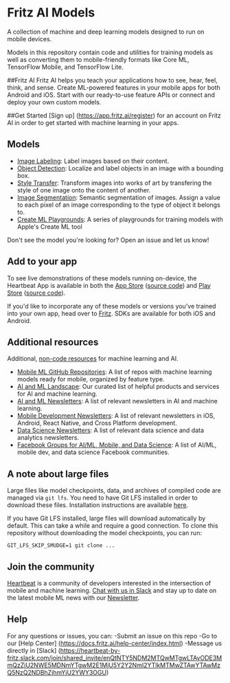 # Fritz AI Models
A collection of machine and deep learning models designed to run on mobile devices.

Models in this repository contain code and utilities for training models as well as converting them to mobile-friendly formats like Core ML, TensorFlow Mobile, and TensorFlow Lite.

##Fritz AI
Fritz AI helps you teach your applications how to see, hear, feel, think, and sense. Create ML-powered features in your mobile apps for both Android and iOS. Start with our ready-to-use feature APIs or connect and deploy your own custom models.

##Get Started 
[Sign up] (https://app.fritz.ai/register) for an account on Fritz AI in order to get started with machine learning in your apps.

## Models

* [Image Labeling](image_labeling/): Label images based on their content.
* [Object Detection](object_detection/): Localize and label objects in an image with a bounding box.
* [Style Transfer](style_transfer/): Transform images into works of art by transfering the style of one image onto the content of another.
* [Image Segmentation](image_segmentation/): Semantic segmentation of images. Assign a value to each pixel of an image corresponding to the type of object it belongs to.
* [Create ML Playgrounds](create_ml_playgrounds/): A series of playgrounds for training models with Apple's Create ML tool

Don't see the model you're looking for? Open an issue and let us know!

## Add to your app
To see live demonstrations of these models running on-device, the Heartbeat App is available in both the [App Store](https://itunes.apple.com/us/app/heartbeat-by-fritz/id1325206416?mt=8) ([source code](https://github.com/fritzlabs/heartbeat-ios)) and [Play Store](https://play.google.com/store/apps/details?id=ai.fritz.heartbeat) ([source code](https://github.com/fritzlabs/heartbeat-android)).

If you'd like to incorporate any of these models or versions you've trained into your own app, head over to [Fritz](https://fritz.ai/?utm_source=github&utm_campaign=fritz-models). SDKs are available for both iOS and Android.

## Additional resources

Additional, [non-code resources](resources/README.md) for machine learning and AI.

* [Mobile ML GitHub Repositories](resources/mobile_ml_github_repositories.md): A list of repos with machine learning models ready for mobile, organized by feature type.
* [AI and ML Landscape](resources/AI_Landscape.md): Our curated list of helpful products and services for AI and machine learning.
* [AI and ML Newsletters](resources/AI_ML_Newsletters.md): A list of relevant newsletters in AI and machine learning.
* [Mobile Development Newsletters](resources/Mobile_Newsletters.md): A list of relevant newsletters in iOS, Android, React Native, and Cross Platform development.
* [Data Science Newsletters](resources/Data_Science_Newsletters.md): A list of relevant data science and data analytics newsletters. 
* [Facebook Groups for AI/ML, Mobile, and Data Science](resources/AI_ML_Mobile_Facebook_Groups.md): A list of AI/ML, mobile dev, and data science Facebook communities.

## A note about large files
Large files like model checkpoints, data, and archives of compiled code are managed via `git lfs`. You need to have Git LFS installed in order to download these files. Installation instructions are available [here](https://github.com/git-lfs/git-lfs#getting-started).

If you have Git LFS installed, large files will download automatically by default. This can take a while and require a good connection. To clone this repository without downloading the model checkpoints, you can run:

```
GIT_LFS_SKIP_SMUDGE=1 git clone ...
```

## Join the community
[Heartbeat](https://heartbeat.fritz.ai/?utm_source=github&utm_campaign=fritz-models) is a community of developers interested in the intersection of mobile and machine learning. [Chat with us in Slack](https://join.slack.com/t/heartbeat-by-fritz/shared_invite/enQtMzY5OTM1MzgyODIzLTZhNTFjYmRiODU0NjZjNjJlOGRjYzI2OTIwY2M4YTBiNjM1ODU1ZmU3Y2Q2MmMzMmI2ZTIzZjQ1ZWI3NzBkZGU) and stay up to date on the latest mobile ML news with our [Newsletter](https://mobileml.us16.list-manage.com/subscribe?u=de53bead690affb8e9a21de8f&id=68acb5c0fd).

## Help
For any questions or issues, you can:
-Submit an issue on this repo
-Go to our [Help Center] (https://docs.fritz.ai/help-center/index.html)
-Message us directly in [Slack] (https://heartbeat-by-fritz.slack.com/join/shared_invite/enQtNTY5NDM2MTQwMTgwLTAyODE3MmQzZjU2NWE5MDNmYTgwM2E1MjU5Y2Y2NmI2YTlkMTMwZTAwYTAwMzQ5NzQ2NDBhZjhmYjU2YWY3OGU)
